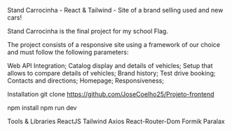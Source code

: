 Stand Carrocinha - React & Tailwind - Site of a brand selling used and new cars!

Stand Carrocinha is the final project for my school Flag.

The project consists of a responsive site using a framework of our choice and must follow the following parameters:

Web API Integration;
Catalog display and details of vehicles;
Setup that allows to compare details of vehicles;
Brand history;
Test drive booking;
Contacts and directions;
Homepage;
Responsiveness;


Installation
git clone https://github.com/JoseCoelho25/Projeto-frontend

npm install
npm run dev

Tools & Libraries
ReactJS
Tailwind
Axios
React-Router-Dom
Formik
Paralax

